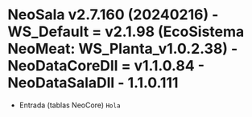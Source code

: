 # NeoSala v2.7.160 (20240216) - WS_Default = v2.1.98 (EcoSistema NeoMeat: WS_Planta_v1.0.2.38) - NeoDataCoreDll = v1.1.0.84 - NeoDataSalaDll - 1.1.0.111	

- Entrada (tablas NeoCore) 
`Hola`
